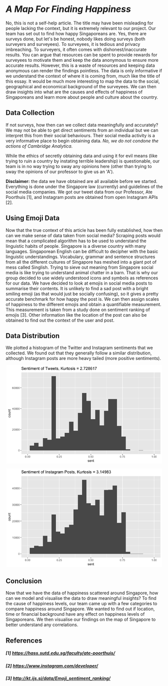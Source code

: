 # _A Map For Finding Happiness_

No, this is not a self-help article. The title may have been misleading for people lacking the context, but it is extremely relevant to our project. Our team has set out to find how happy Singaporeans are. Yes, there are surveys done, but let's be honest, nobody likes doing surveys (both surveyers and surveyees). To surveyees, it is tedious and privacy imbreaching. To surveyers, it often comes with dishonest/inaccurate results. You can argue that resources can be spent to provide rewards for surveyees to motivate them and keep the data anonymous to ensure more accurate results. However, this is a waste of resources and keeping data anonymous can render the findings pointless. The data is only informative if we understand the context of where it is coming from, much like the title of this essay. It would be much more interesting to map the data to the social, geographical and economical background of the surveyees. We can then draw insights into what are the causes and effects of happiness of Singaporeans and learn more about people and culture about the country.

## Data Collection

If not surveys, how then can we collect data meaningfully and accurately? We may not be able to get direct sentiments from an individual but we can interpret this from their social behaviours. Their social media activity is a very informative place to begin obtaining data. _No, we do not condone the actions of Cambridge Analytica._

While the ethics of secretly obtaining data and using it for evil means (like trying to ruin a country by instating terrible leadership) is questionable, our team is in no way trying to sway any opinions here (other than trying to sway the opinions of our professor to give us an 'A').

**Disclaimer:** the data we have obtained are all available before we started. Everything is done under the Singapore law (currently) and guidelines of the social media companies. We got our tweet data from our Professor, Ate Poorthuis [1], and Instagram posts are obtained from open Instagram APIs [2]. 

## Using Emoji Data

Now that the true context of this article has been fully established, how then can we make sense of data taken from social media? Scraping posts would mean that a complicated algorithm has to be used to understand the linguistic habits of people. Singapore is a diverse country with many languages. Singaporean English can be difficult to decipher with the basic linguistic understandings. Vocabulary, grammar and sentence structures from all the different cultures of Singapore has meshed into a giant pot of mess called Singlish. Trying to sieve out meaning from Singapore social media is like trying to understand animal chatter in a barn. That is why our group decided to use widely understood icons and symbols as references for our data. We have decided to look at emojis in social media posts to summarise their contents. It is unlikely to find a sad post with a bright smiling emoji (as that would just be socially confusing), so it gives a pretty accurate benchmark for how happy the post is. We can then assign scales of happiness to the different emojis and obtain a quantifiable measurement. This measurement is taken from a study done on sentiment ranking of emojis [3]. Other information like the location of the post can also be obtained to find out the context of the user and post.

## Data Distribution

We plotted a histogram of the Twitter and Instagram sentiments that we collected. We found out that they generally follow a similar distribution, although Instagram posts are more heavy tailed (more positive sentiments).

<p align="center">
    <img src="plots/TwitterSent.png" style="width: 500px">
</p>

<p align="center">
    <img src="plots/InstagramSent.png" style="width: 500px">
</p>

## Conclusion

Now that we have the data of happiness scattered around Singapore, how can we model and visualise the data to draw meaningful insights? To find the cause of happiness levels, our team came up with a few categories to compare happiness around Singapore. We wanted to find out if location, time or financial background have any effect on happiness levels of Singaporeans. We then visualise our findings on the map of Singapore to better understand any correlations.


## References

##### [1] https://hass.sutd.edu.sg/faculty/ate-poorthuis/
##### [2] https://www.instagram.com/developer/
##### [3] http://kt.ijs.si/data/Emoji_sentiment_ranking/